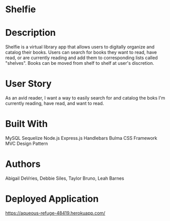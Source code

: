 # Shelfie

# Description
Shelfie is a virtual library app that allows users to digitally organize and catalog their books. Users can search for books they want to read, have read, or are currently reading and add them to corresponding lists called "shelves". Books can be moved from shelf to shelf at user's discretion. 

# User Story
As an avid reader, I want a way to easily search for and catalog the boks I'm currently reading, have read, and want to read.

# Built With
MySQL
Sequelize
Node.js
Express.js
Handlebars
Bulma CSS Framework
MVC Design Pattern

# Authors
Abigail DeVries, Debbie Siles, Taylor Bruno, Leah Barnes

# Deployed Application
https://aqueous-refuge-48419.herokuapp.com/

